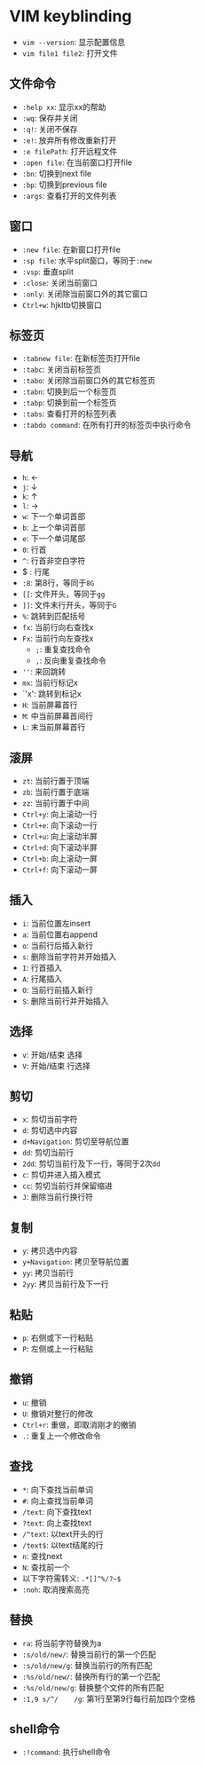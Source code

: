 # VIM keyblinding

- `vim --version`: 显示配置信息
- `vim file1 file2`: 打开文件

## 文件命令
- `:help xx`: 显示xx的帮助
- `:wq`: 保存并关闭
- `:q!`: 关闭不保存
- `:e!`: 放弃所有修改重新打开
- `:e filePath`: 打开远程文件
- `:open file`: 在当前窗口打开file
- `:bn`: 切换到next file
- `:bp`: 切换到previous file
- `:args`: 查看打开的文件列表

## 窗口
- `:new file`: 在新窗口打开file
- `:sp file`: 水平split窗口，等同于`:new`
- `:vsp`: 垂直split
- `:close`: 关闭当前窗口
- `:only`: 关闭除当前窗口外的其它窗口
- `Ctrl+w`: hjkltb切换窗口

## 标签页
- `:tabnew file`: 在新标签页打开file
- `:tabc`: 关闭当前标签页
- `:tabo`: 关闭除当前窗口外的其它标签页
- `:tabn`: 切换到后一个标签页
- `:tabp`: 切换到前一个标签页
- `:tabs`: 查看打开的标签列表
- `:tabdo command`: 在所有打开的标签页中执行命令

## 导航
- `h`: ←
- `j`: ↓
- `k`: ↑
- `l`: →
- `w`: 下一个单词首部
- `b`: 上一个单词首部
- `e`: 下一个单词尾部
- `0`: 行首
- `^`: 行首非空白字符
- $ : 行尾
- `:8`: 第8行，等同于`8G`
- `[[`: 文件开头，等同于`gg`
- `]]`: 文件末行开头，等同于`G`
- `%`: 跳转到匹配括号
- `fx`: 当前行向右查找x
- `Fx`: 当前行向左查找x
  - `;`: 重复查找命令
  - `,`: 反向重复查找命令
- `''`: 来回跳转
- `mx`: 当前行标记x
- `'x': 跳转到标记x
- `H`: 当前屏幕首行
- `M`: 中当前屏幕首间行
- `L`: 末当前屏幕首行

## 滚屏
- `zt`: 当前行置于顶端
- `zb`: 当前行置于底端
- `zz`: 当前行置于中间
- `Ctrl+y`: 向上滚动一行
- `Ctrl+e`: 向下滚动一行
- `Ctrl+u`: 向上滚动半屏
- `Ctrl+d`: 向下滚动半屏
- `Ctrl+b`: 向上滚动一屏
- `Ctrl+f`: 向下滚动一屏

## 插入
- `i`: 当前位置左insert
- `a`: 当前位置右append
- `o`: 当前行后插入新行
- `s`: 删除当前字符并开始插入
- `I`: 行首插入
- `A`: 行尾插入
- `O`: 当前行前插入新行
- `S`: 删除当前行并开始插入

## 选择
- `v`: 开始/结束 选择
- `V`: 开始/结束 行选择

## 剪切
- `x`: 剪切当前字符
- `d`: 剪切选中内容
- `d+Navigation`: 剪切至导航位置
- `dd`: 剪切当前行
- `2dd`: 剪切当前行及下一行，等同于2次`dd`
- `c`: 剪切并进入插入模式
- `cc`: 剪切当前行并保留缩进
- `J`: 删除当前行换行符

## 复制
- `y`: 拷贝选中内容
- `y+Navigation`: 拷贝至导航位置
- `yy`: 拷贝当前行
- `2yy`: 拷贝当前行及下一行

## 粘贴
- `p`: 右侧或下一行粘贴
- `P`: 左侧或上一行粘贴

## 撤销
- `u`: 撤销
- `U`: 撤销对整行的修改
- `Ctrl+r`: 重做，即取消刚才的撤销
- `.`: 重复上一个修改命令

## 查找
- `*`: 向下查找当前单词
- `#`: 向上查找当前单词
- `/text`: 向下查找text
- `?text`: 向上查找text
- `/^text`: 以text开头的行
- `/text$`: 以text结尾的行
- `n`: 查找next
- `N`: 查找前一个
- 以下字符需转义: `.*[]^%/?~$`
- `:noh`: 取消搜索高亮

## 替换
- `ra`: 将当前字符替换为a
- `:s/old/new/`: 替换当前行的第一个匹配
- `:s/old/new/g`: 替换当前行的所有匹配
- `:%s/old/new/`: 替换所有行的第一个匹配
- `:%s/old/new/g`: 替换整个文件的所有匹配
- `:1,9 s/^/    /g`: 第1行至第9行每行前加四个空格

## shell命令
- `:!command`: 执行shell命令
